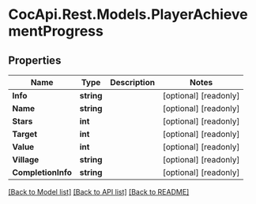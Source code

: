 # CocApi.Rest.Models.PlayerAchievementProgress

## Properties

Name | Type | Description | Notes
------------ | ------------- | ------------- | -------------
**Info** | **string** |  | [optional] [readonly] 
**Name** | **string** |  | [optional] [readonly] 
**Stars** | **int** |  | [optional] [readonly] 
**Target** | **int** |  | [optional] [readonly] 
**Value** | **int** |  | [optional] [readonly] 
**Village** | **string** |  | [optional] [readonly] 
**CompletionInfo** | **string** |  | [optional] [readonly] 

[[Back to Model list]](../../README.md#documentation-for-models) [[Back to API list]](../../README.md#documentation-for-api-endpoints) [[Back to README]](../../README.md)

